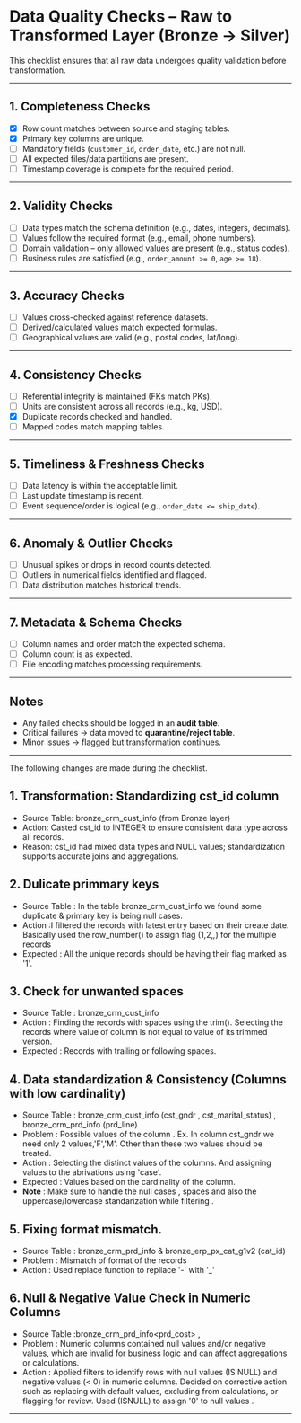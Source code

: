 # Data Quality Checks – Raw to Transformed Layer (Bronze → Silver)

This checklist ensures that all raw data undergoes quality validation before transformation.

---

## 1. Completeness Checks
- [x] Row count matches between source and staging tables.
- [x] Primary key columns are unique.
- [ ] Mandatory fields (`customer_id`, `order_date`, etc.) are not null.
- [ ] All expected files/data partitions are present.
- [ ] Timestamp coverage is complete for the required period.

---

## 2. Validity Checks
- [ ] Data types match the schema definition (e.g., dates, integers, decimals).
- [ ] Values follow the required format (e.g., email, phone numbers).
- [ ] Domain validation – only allowed values are present (e.g., status codes).
- [ ] Business rules are satisfied (e.g., `order_amount >= 0`, `age >= 18`).

---

## 3. Accuracy Checks
- [ ] Values cross-checked against reference datasets.
- [ ] Derived/calculated values match expected formulas.
- [ ] Geographical values are valid (e.g., postal codes, lat/long).

---

## 4. Consistency Checks
- [ ] Referential integrity is maintained (FKs match PKs).
- [ ] Units are consistent across all records (e.g., kg, USD).
- [x] Duplicate records checked and handled.
- [ ] Mapped codes match mapping tables.

---

## 5. Timeliness & Freshness Checks
- [ ] Data latency is within the acceptable limit.
- [ ] Last update timestamp is recent.
- [ ] Event sequence/order is logical (e.g., `order_date <= ship_date`).

---

## 6. Anomaly & Outlier Checks
- [ ] Unusual spikes or drops in record counts detected.
- [ ] Outliers in numerical fields identified and flagged.
- [ ] Data distribution matches historical trends.

---

## 7. Metadata & Schema Checks
- [ ] Column names and order match the expected schema.
- [ ] Column count is as expected.
- [ ] File encoding matches processing requirements.

---

## Notes
- Any failed checks should be logged in an **audit table**.
- Critical failures → data moved to **quarantine/reject table**.
- Minor issues → flagged but transformation continues.

---
The following changes are made during the checklist.

## 1. Transformation: Standardizing cst_id column
- Source Table: bronze_crm_cust_info (from Bronze layer)
- Action: Casted cst_id to INTEGER to ensure consistent data type across all records.
- Reason: cst_id had mixed data types and NULL values; standardization supports accurate joins and aggregations.

## 2. Dulicate primmary keys
- Source Table : In the table bronze_crm_cust_info we found some duplicate & primary key is being null cases.
- Action :I filtered the records with latest entry based on their create date. Basically used the row_number() to assign flag (1,2,_,_) for the multiple records
- Expected : All the unique records should be having their flag marked as '1'.
  
## 3. Check for unwanted spaces
- Source Table : bronze_crm_cust_info
- Action : Finding the records with spaces using the trim(). Selecting the records where value of column is not equal to value of its trimmed version.
- Expected : Records with trailing or following spaces. 

## 4. Data standardization & Consistency (Columns with low cardinality)
- Source Table : bronze_crm_cust_info (cst_gndr , cst_marital_status) , bronze_crm_prd_info (prd_line)
- Problem : Possible values of the column . Ex. In column cst_gndr we need only 2 values,'F','M'. Other than these two values should be treated.
- Action : Selecting the distinct values of the columns. And assigning values to the abrivations using 'case'.
- Expected : Values based on the cardinality of the column.
- **Note** : Make sure to handle the null cases , spaces and also the uppercase/lowercase standarization while filtering . 

## 5. Fixing format mismatch.
- Source Table : bronze_crm_prd_info & bronze_erp_px_cat_g1v2 (cat_id)
- Problem : Mismatch of format of the records
- Action : Used replace function to repllace '-' with '_'

## 6. Null & Negative Value Check in Numeric Columns
- Source Table :bronze_crm_prd_info<prd_cost> , 
- Problem : Numeric columns contained null values and/or negative values, which are invalid for business logic and can affect aggregations or calculations.
- Action : Applied filters to identify rows with null values (IS NULL) and negative values (< 0) in numeric columns. Decided on corrective action such as replacing with default values, excluding from calculations, or flagging for review. Used (ISNULL) to assign '0' to null values . 
---
